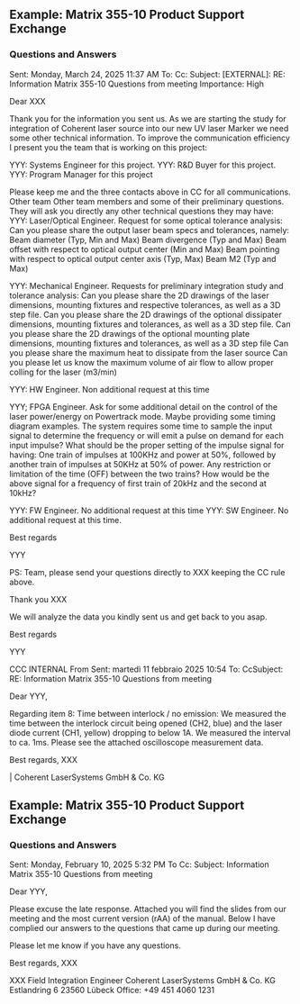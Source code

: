 ## Example: Matrix 355-10 Product Support Exchange


### Questions and Answers


Sent: Monday, March 24, 2025 11:37 AM
To: Cc: Subject: [EXTERNAL]: RE: Information Matrix 355-10 Questions from meeting
Importance: High

Dear XXX

Thank you for the information you sent us. As we are starting the study for integration of Coherent laser source into our new UV laser Marker we need some other technical information.
To improve the communication efficiency I present you the team that is working on this project:

YYY: Systems Engineer for this project.
YYY: R&D Buyer for this project.
YYY: Program Manager for this project

Please keep me and the three contacts above in CC for all communications. Other team
Other team members and some of their preliminary questions. They will ask you directly any other technical questions they may have:
YYY: Laser/Optical Engineer. Request for some optical tolerance analysis:
Can you please share the output laser beam specs and tolerances, namely:
Beam diameter (Typ, Min and Max)
Beam divergence (Typ and Max)
Beam offset with respect to optical output center (Min and Max)
Beam pointing with respect to optical output center axis (Typ, Max)
Beam M2 (Typ and Max)

YYY: Mechanical Engineer. Requests for preliminary integration study and tolerance analysis:
Can you please share the 2D drawings of the laser dimensions, mounting fixtures and respective tolerances, as well as a 3D step file.
Can you please share the 2D drawings of the optional dissipater dimensions, mounting fixtures and tolerances, as well as a 3D step file.
Can you please share the 2D drawings of the optional mounting plate dimensions, mounting fixtures and tolerances, as well as a 3D step file
Can you please share the maximum heat to dissipate from the laser source
Can you please let us know the maximum volume of air flow to allow proper colling for the laser (m3/min)

YYY: HW Engineer. Non additional request at this time

YYY; FPGA Engineer. Ask for some additional detail on the control of the laser power/energy on Powertrack mode. Maybe providing some timing diagram examples.
The system requires some time to sample the input signal to determine the frequency or will emit a pulse on demand for each input impulse?
What should be the proper setting of the impulse signal for having:
One train of impulses at 100KHz and power at 50%, followed by another train of impulses at 50KHz at 50% of power. Any restriction or limitation of the time (OFF) between the two trains?
How would be the above signal for a frequency of first train of 20kHz and the second at 10kHz?

YYY: FW Engineer. No additional request at this time
YYY: SW Engineer. No additional request at this time.

Best regards

YYY

PS: Team, please send your questions directly to XXX keeping the CC rule above.

Thank you XXX

We will analyze the data you kindly sent us and get back to you asap.

Best regards

YYY


CCC INTERNAL
From
Sent: martedì 11 febbraio 2025 10:54
To: 
CcSubject: RE: Information Matrix 355-10 Questions from meeting

Dear YYY,

Regarding item 8: Time between interlock / no emission:
We measured the time between the interlock circuit being opened (CH2, blue) and the laser diode current (CH1, yellow) dropping to below 1A. We measured the interval to ca. 1ms. Please see the attached oscilloscope measurement data.

Best regards,
XXX

| Coherent LaserSystems GmbH & Co. KG

## Example: Matrix 355-10 Product Support Exchange


### Questions and Answers


Sent: Monday, February 10, 2025 5:32 PM
To 
Cc: Subject: Information Matrix 355-10 Questions from meeting

Dear YYY,

Please excuse the late response. Attached you will find the slides from our meeting and the most current version (rAA) of the manual.
Below I have complied our answers to the questions that came up during our meeting.

Please let me know if you have any questions.

Best regards,
XXX

XXX
Field Integration Engineer
Coherent LaserSystems GmbH & Co. KG
Estlandring 6
23560 Lübeck
Office: +49 451 4060 1231